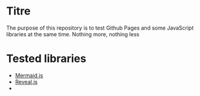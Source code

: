 # Titre
The purpose of this repository is to test Github Pages and some JavaScript libraries at the same time. Nothing more, nothing less 

# Tested libraries
- [Mermaid.js](https://mermaid.js.org)
- [Reveal.js](https://revealjs.com)
- 

